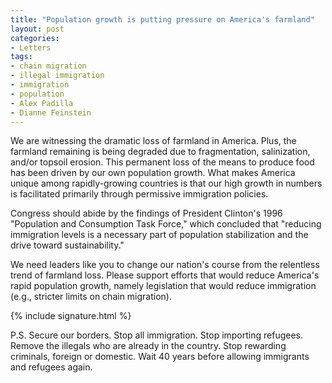 ```yaml
---
title: "Population growth is putting pressure on America's farmland"
layout: post
categories:
- Letters
tags:
- chain migration
- illegal immigration
- immigration
- population
- Alex Padilla
- Dianne Feinstein
---
```


We are witnessing the dramatic loss of farmland in America. Plus, the farmland remaining is being degraded due to fragmentation, salinization, and/or topsoil erosion. This permanent loss of the means to produce food has been driven by our own population growth. What makes America unique among rapidly-growing countries is that our high growth in numbers is facilitated primarily through permissive immigration policies.

Congress should abide by the findings of President Clinton's 1996 "Population and Consumption Task Force," which concluded that "reducing immigration levels is a necessary part of population stabilization and the drive toward sustainability."

We need leaders like you to change our nation's course from the relentless trend of farmland loss. Please support efforts that would reduce America's rapid population growth, namely legislation that would reduce immigration (e.g., stricter limits on chain migration).

{% include signature.html %}

P.S. Secure our borders. Stop all immigration. Stop importing refugees. Remove the illegals who are already in the country. Stop rewarding criminals, foreign or domestic. Wait 40 years before allowing immigrants and refugees again.
